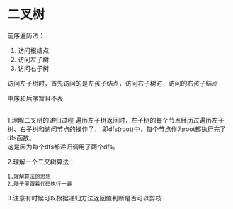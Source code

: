 # 二叉树

前序遍历法：
1. 访问根结点  
2. 访问左子树  
3. 访问右子树  

访问左子树时，首先访问的是左孩子结点，访问右子树时，访问的右孩子结点

中序和后序暂且不表

##     
1.理解二叉树的递归过程
遍历左子树返回时，左子树的每个节点经历过遍历左子树、右子树和访问节点的操作了，
即dfs(root)中，每个节点作为root都执行完了dfs函数。  
这是因为每个dfs都递归调用了两个dfs。  

2.理解一个二叉树算法：  

    1.理解算法的思想
    2.脑子里跟着代码执行一遍
    
3.注意有时候可以根据递归方法返回值判断是否可以剪枝